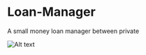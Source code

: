 # Loan-Manager
A small money loan manager between private

![Alt text](http://genysix.com/Gif/Loan-Manager.gif "Live demo")
